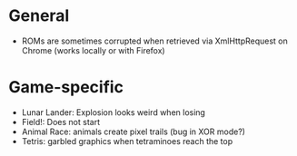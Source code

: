 # General

* ROMs are sometimes corrupted when retrieved via XmlHttpRequest on Chrome (works locally or with Firefox)

# Game-specific

* Lunar Lander: Explosion looks weird when losing
* Field!: Does not start
* Animal Race: animals create pixel trails (bug in XOR mode?)
* Tetris: garbled graphics when tetraminoes reach the top

